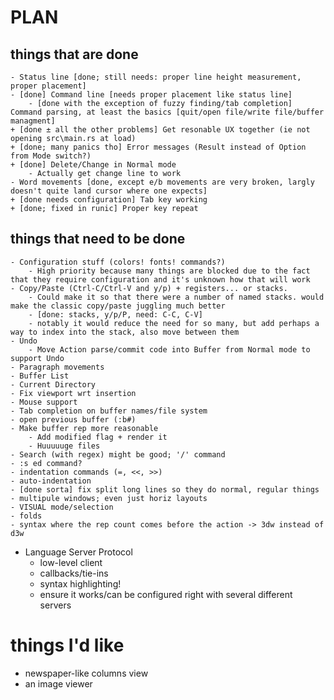 # PLAN #
## things that are done ##
	- Status line [done; still needs: proper line height measurement, proper placement]
	- [done] Command line [needs proper placement like status line]
		- [done with the exception of fuzzy finding/tab completion] Command parsing, at least the basics [quit/open file/write file/buffer managment]
	+ [done ± all the other problems] Get resonable UX together (ie not opening src\main.rs at load)
	+ [done; many panics tho] Error messages (Result instead of Option from Mode switch?)
	+ [done] Delete/Change in Normal mode
		- Actually get change line to work
	- Word movements [done, except e/b movements are very broken, largly doesn't quite land cursor where one expects]
	+ [done needs configuration] Tab key working
	+ [done; fixed in runic] Proper key repeat


## things that need to be done ##
	- Configuration stuff (colors! fonts! commands?)
		- High priority because many things are blocked due to the fact that they require configuration and it's unknown how that will work
	- Copy/Paste (Ctrl-C/Ctrl-V and y/p) + registers... or stacks.
		- Could make it so that there were a number of named stacks. would make the classic copy/paste juggling much better
		- [done: stacks, y/p/P, need: C-C, C-V]
		- notably it would reduce the need for so many, but add perhaps a way to index into the stack, also move between them
	- Undo
		- Move Action parse/commit code into Buffer from Normal mode to support Undo
	- Paragraph movements
	- Buffer List
	- Current Directory
	- Fix viewport wrt insertion
	- Mouse support
	- Tab completion on buffer names/file system
	- open previous buffer (:b#)
	- Make buffer rep more reasonable
		- Add modified flag + render it
		- Huuuuuge files
	- Search (with regex) might be good; '/' command
	- :s ed command?
	- indentation commands (=, <<, >>)
	- auto-indentation
	- [done sorta] fix split long lines so they do normal, regular things
	- multipule windows; even just horiz layouts
	- VISUAL mode/selection
	- folds
	- syntax where the rep count comes before the action -> 3dw instead of d3w

- Language Server Protocol
	- low-level client
	- callbacks/tie-ins
	- syntax highlighting!
	- ensure it works/can be configured right with several different servers

# things I'd like #
- newspaper-like columns view
- an image viewer

